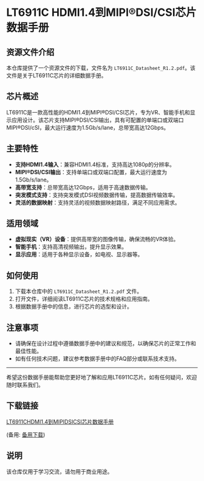 # LT6911C HDMI1.4到MIPI®DSI/CSI芯片数据手册

## 资源文件介绍

本仓库提供了一个资源文件的下载，文件名为 `LT6911C_Datasheet_R1.2.pdf`。该文件是关于LT6911C芯片的详细数据手册。

## 芯片概述

LT6911C是一款高性能的HDMI1.4到MIPI®DSI/CSI芯片，专为VR、智能手机和显示应用设计。该芯片支持MIPI®DSI/CSI输出，具有可配置的单端口或双端口MIPI®DSI/cSI，最大运行速度为1.5Gb/s/lane，总带宽高达12Gbps。

## 主要特性

- **支持HDMI1.4输入**：兼容HDMI1.4标准，支持高达1080p的分辨率。
- **MIPI®DSI/CSI输出**：支持单端口或双端口配置，最大运行速度为1.5Gb/s/lane。
- **高带宽支持**：总带宽高达12Gbps，适用于高速数据传输。
- **突发模式支持**：支持突发模式DSI视频数据传输，提高数据传输效率。
- **灵活的数据映射**：支持灵活的视频数据映射路径，满足不同应用需求。

## 适用领域

- **虚拟现实（VR）设备**：提供高带宽的图像传输，确保流畅的VR体验。
- **智能手机**：支持高清视频输出，提升显示效果。
- **显示应用**：适用于各种显示设备，如电视、显示器等。

## 如何使用

1. 下载本仓库中的 `LT6911C_Datasheet_R1.2.pdf` 文件。
2. 打开文件，详细阅读LT6911C芯片的技术规格和应用指南。
3. 根据数据手册中的信息，进行芯片的选型和设计。

## 注意事项

- 请确保在设计过程中遵循数据手册中的建议和规范，以确保芯片的正常工作和最佳性能。
- 如有任何技术问题，建议参考数据手册中的FAQ部分或联系技术支持。

---

希望这份数据手册能帮助您更好地了解和应用LT6911C芯片。如有任何疑问，欢迎随时联系我们。

## 下载链接
[LT6911CHDMI1.4到MIPIDSICSI芯片数据手册](https://pan.quark.cn/s/7934ce907068) 

(备用: [备用下载](https://pan.baidu.com/s/1GE5CgQjQn3j2g79qIzpAvg?pwd=1234))

## 说明

该仓库仅用于学习交流，请勿用于商业用途。
